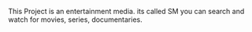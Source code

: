 This Project is an entertainment media. its called SM 
you can search and watch for movies, series, documentaries.
